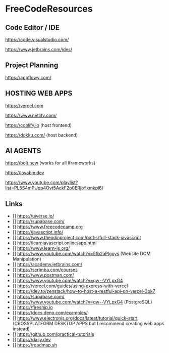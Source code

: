 # FreeCodeResources

## Code Editor / IDE
https://code.visualstudio.com/

https://www.jetbrains.com/ides/


## Project Planning
https://appflowy.com/


## HOSTING WEB APPS
https://vercel.com

https://www.netlify.com/

https://coolify.io (host frontend)

https://dokku.com/ (host backend)


## AI AGENTS
https://bolt.new (works for all lframeworks)

https://lovable.dev

https://www.youtube.com/playlist?list=PL5S4mPUpp4Ovt5AckF2o0ERjoYkmkpl6I

## Links
- [] https://uiverse.io/
- [] https://supabase.com/
- [] https://www.freecodecamp.org  
- [] https://javascript.info/
- [] https://www.theodinproject.com/paths/full-stack-javascript
- [] https://learnjavascript.online/app.html  
- [] https://www.learn-js.org/
- [] https://www.youtube.com/watch?v=5fb2aPlgoys (Website DOM Manipulation)  
- [] https://academy.jetbrains.com/
- [] https://scrimba.com/courses  
- [] https://www.postman.com/
- [] https://www.youtube.com/watch?v=qw--VYLpxG4
- [] https://vercel.com/guides/using-express-with-vercel
- [] https://dev.to/zenstack/how-to-host-a-restful-api-on-vercel-3bk7
- [] https://supabase.com/
- [] https://www.youtube.com/watch?v=qw--VYLpxG4 (PostgreSQL)
- [] https://fireship.io  
- [] https://docs.deno.com/examples/ 
- [] https://www.electronjs.org/docs/latest/tutorial/quick-start (CROSSPLATFORM DESKTOP APPS but I recommend creating web apps instead)
- [] https://github.com/practical-tutorials  
- [] https://daily.dev  
- [] https://roadmap.sh
